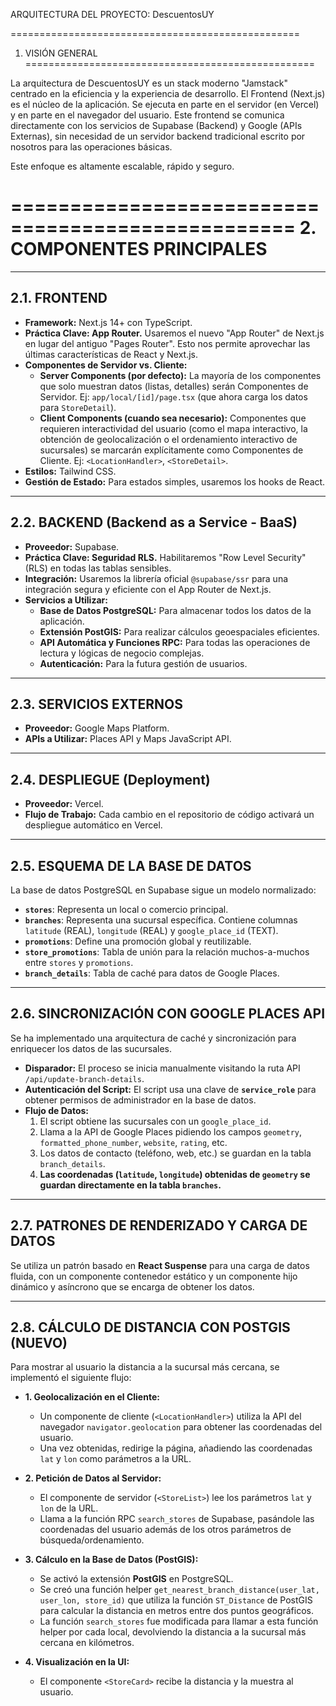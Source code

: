 ARQUITECTURA DEL PROYECTO: DescuentosUY

==================================================
1. VISIÓN GENERAL
==================================================

La arquitectura de DescuentosUY es un stack moderno "Jamstack" centrado en la eficiencia y la experiencia de desarrollo. El Frontend (Next.js) es el núcleo de la aplicación. Se ejecuta en parte en el servidor (en Vercel) y en parte en el navegador del usuario. Este frontend se comunica directamente con los servicios de Supabase (Backend) y Google (APIs Externas), sin necesidad de un servidor backend tradicional escrito por nosotros para las operaciones básicas.

Este enfoque es altamente escalable, rápido y seguro.

==================================================
2. COMPONENTES PRINCIPALES
==================================================

----------
2.1. FRONTEND
----------

*   **Framework:** Next.js 14+ con TypeScript.
*   **Práctica Clave: App Router.** Usaremos el nuevo "App Router" de Next.js en lugar del antiguo "Pages Router". Esto nos permite aprovechar las últimas características de React y Next.js.
*   **Componentes de Servidor vs. Cliente:**
    *   **Server Components (por defecto):** La mayoría de los componentes que solo muestran datos (listas, detalles) serán Componentes de Servidor. Ej: `app/local/[id]/page.tsx` (que ahora carga los datos para `StoreDetail`).
    *   **Client Components (cuando sea necesario):** Componentes que requieren interactividad del usuario (como el mapa interactivo, la obtención de geolocalización o el ordenamiento interactivo de sucursales) se marcarán explícitamente como Componentes de Cliente. Ej: `<LocationHandler>`, `<StoreDetail>`.
*   **Estilos:** Tailwind CSS.
*   **Gestión de Estado:** Para estados simples, usaremos los hooks de React.

----------
2.2. BACKEND (Backend as a Service - BaaS)
----------

*   **Proveedor:** Supabase.
*   **Práctica Clave: Seguridad RLS.** Habilitaremos "Row Level Security" (RLS) en todas las tablas sensibles.
*   **Integración:** Usaremos la librería oficial `@supabase/ssr` para una integración segura y eficiente con el App Router de Next.js.
*   **Servicios a Utilizar:**
    *   **Base de Datos PostgreSQL:** Para almacenar todos los datos de la aplicación.
    *   **Extensión PostGIS:** Para realizar cálculos geoespaciales eficientes.
    *   **API Automática y Funciones RPC:** Para todas las operaciones de lectura y lógicas de negocio complejas.
    *   **Autenticación:** Para la futura gestión de usuarios.

----------
2.3. SERVICIOS EXTERNOS
----------

*   **Proveedor:** Google Maps Platform.
*   **APIs a Utilizar:** Places API y Maps JavaScript API.

----------
2.4. DESPLIEGUE (Deployment)
----------

*   **Proveedor:** Vercel.
*   **Flujo de Trabajo:** Cada cambio en el repositorio de código activará un despliegue automático en Vercel.

----------
2.5. ESQUEMA DE LA BASE DE DATOS
----------

La base de datos PostgreSQL en Supabase sigue un modelo normalizado:

*   **`stores`**: Representa un local o comercio principal.
*   **`branches`**: Representa una sucursal específica. Contiene columnas `latitude` (REAL), `longitude` (REAL) y `google_place_id` (TEXT).
*   **`promotions`**: Define una promoción global y reutilizable.
*   **`store_promotions`**: Tabla de unión para la relación muchos-a-muchos entre `stores` y `promotions`.
*   **`branch_details`**: Tabla de caché para datos de Google Places.

----------
2.6. SINCRONIZACIÓN CON GOOGLE PLACES API
----------

Se ha implementado una arquitectura de caché y sincronización para enriquecer los datos de las sucursales.

*   **Disparador:** El proceso se inicia manualmente visitando la ruta API `/api/update-branch-details`.
*   **Autenticación del Script:** El script usa una clave de **`service_role`** para obtener permisos de administrador en la base de datos.
*   **Flujo de Datos:**
    1.  El script obtiene las sucursales con un `google_place_id`.
    2.  Llama a la API de Google Places pidiendo los campos `geometry`, `formatted_phone_number`, `website`, `rating`, etc.
    3.  Los datos de contacto (teléfono, web, etc.) se guardan en la tabla `branch_details`.
    4.  **Las coordenadas (`latitude`, `longitude`) obtenidas de `geometry` se guardan directamente en la tabla `branches`.**

----------
2.7. PATRONES DE RENDERIZADO Y CARGA DE DATOS
----------

Se utiliza un patrón basado en **React Suspense** para una carga de datos fluida, con un componente contenedor estático y un componente hijo dinámico y asíncrono que se encarga de obtener los datos.

----------
2.8. CÁLCULO DE DISTANCIA CON POSTGIS (NUEVO)
----------

Para mostrar al usuario la distancia a la sucursal más cercana, se implementó el siguiente flujo:

*   **1. Geolocalización en el Cliente:**
    *   Un componente de cliente (`<LocationHandler>`) utiliza la API del navegador `navigator.geolocation` para obtener las coordenadas del usuario.
    *   Una vez obtenidas, redirige la página, añadiendo las coordenadas `lat` y `lon` como parámetros a la URL.

*   **2. Petición de Datos al Servidor:**
    *   El componente de servidor (`<StoreList>`) lee los parámetros `lat` y `lon` de la URL.
    *   Llama a la función RPC `search_stores` de Supabase, pasándole las coordenadas del usuario además de los otros parámetros de búsqueda/ordenamiento.

*   **3. Cálculo en la Base de Datos (PostGIS):**
    *   Se activó la extensión **PostGIS** en PostgreSQL.
    *   Se creó una función helper `get_nearest_branch_distance(user_lat, user_lon, store_id)` que utiliza la función `ST_Distance` de PostGIS para calcular la distancia en metros entre dos puntos geográficos.
    *   La función `search_stores` fue modificada para llamar a esta función helper por cada local, devolviendo la distancia a la sucursal más cercana en kilómetros.

*   **4. Visualización en la UI:**
    *   El componente `<StoreCard>` recibe la distancia y la muestra al usuario.